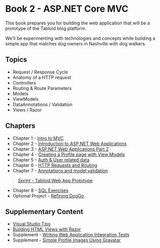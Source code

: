 # Book 2 - <span>ASP.</span>NET Core MVC

This book prepares you for building the web application that will be a prototype of the Tabloid blog platform.

We'll be experimenting with technologies and concepts while building a simple app that matches dog owners in Nashville with dog walkers. 

## Topics

* Request / Response Cycle
* Anatomy of a HTTP request
* Controllers
* Routing & Route Parameters
* Models
* ViewModels
* DataAnnotations / Validation
* Views / Razor

## Chapters

* Chapter 1 - [Intro to MVC](./chapters/INTRO_TO_MVC.md)
* Chapter 2 - [Introduction to ASP.NET Web Applications](./chapters/ASPNET_INTRO.md)
* Chapter 3 - [ASP.NET Web Applications Part 2](./chapters/ADD_AND_UPDATE_DATA_IN_MVC.md)
* Chapter 4 - [Creating a Profile page with View Models](./chapters/VIEW_MODELS.md)
* Chapter 5 - [Auth & User related data](./chapters/USER_RELATED_DATA.md)
* Chapter 6 - [HTTP Requests and Routing](./chapters/ROUTING.md)
* Chapter 7 - [Annotations and model validation](./chapters/MODEL_ANNOTATIONS.md)


> [_Sprint_ - Tabloid Web App Prototype](./chapters/GROUP_PROJECT.md)

* Chapter 8 - [SQL Exercises](./chapters/SQL_EXERCISES.md)
* Optional Project - [Refining DogGo](./chapters/HOLIDAY_MVC_PROJECT.md)

## Supplementary Content

* [Visual Studio Tips](./chapters/VISUAL_STUDIO_TIPS.md)
* [Building HTML Views with Razor](./chapters/RAZOR_FEATURES.md)
* Supplement - [Writing Web Application Integration Tests](./chapters/XUNIT_INTRO.md)
* Supplement - [Simple Profile Images Using Gravatar](./chapters/GRAVATAR.md)
